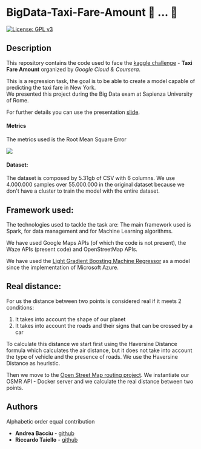 
# BigData-Taxi-Fare-Amount 🚕 ... 🚕
[![License: GPL v3](https://img.shields.io/badge/-Sapienza%20University%20of%20Rome-red)](https://www.gnu.org/licenses/gpl-3.0)

## Description

This repository contains the code used to face the [kaggle challenge](https://www.kaggle.com/c/new-york-city-taxi-fare-prediction) - **Taxi Fare Amount** organized by *Google Cloud & Coursera*.<br>

This is a regression task, the goal is to be able to create a model capable of predicting the taxi fare in New York.<br>
We presented this project during the Big Data exam at Sapienza University of Rome.

For further details you can use the presentation [slide](Taxi_Fare_Amount_slide.pdf).


#### Metrics

The metrics used is the Root Mean Square Error

<img src="https://render.githubusercontent.com/render/math?math=RMSE = \sqrt{\frac{1}{n}\sum_{i=1}^{n}(y_{i} - \hat{y_{i}})^{2}}">

#### Dataset:

The dataset is composed by 5.31gb of CSV with 6 columns.
We use 4.000.000 samples over 55.000.000 in the original dataset because we don't have a cluster to train the model with the entire dataset.

## Framework used:

The technologies used to tackle the task are:
The main framework used is Spark, for data management and for Machine Learning algorithms.

We have used Google Maps APIs (of which the code is not present), the Waze APIs (present code) and OpenStreetMap APIs.

We have used the [Light Gradient Boosting Machine Regressor](https://github.com/Azure/mmlspark/blob/master/docs/lightgbm.md) as a model since the implementation of Microsoft Azure.

## Real distance:

For us the distance between two points is considered real if it meets 2 conditions:
1. It takes into account the shape of our planet
2. It takes into account the roads and their signs that can be crossed by a car

To calculate this distance we start first using the Haversine Distance formula which calculates the air distance, but it does not take into account the type of vehicle and the presence of roads. We use the Haversine Distance as heuristic.

Then we move to the [Open Street Map routing project](https://github.com/Project-OSRM/osrm-backend). We instantiate our OSMR API - Docker server and we calculate the real distance between two points.

## Authors

Alphabetic order equal contribution
*   **Andrea Bacciu**  - [github](https://github.com/andreabac3)
*   **Riccardo Taiello**  - [github](https://github.com/riccardinho22)


